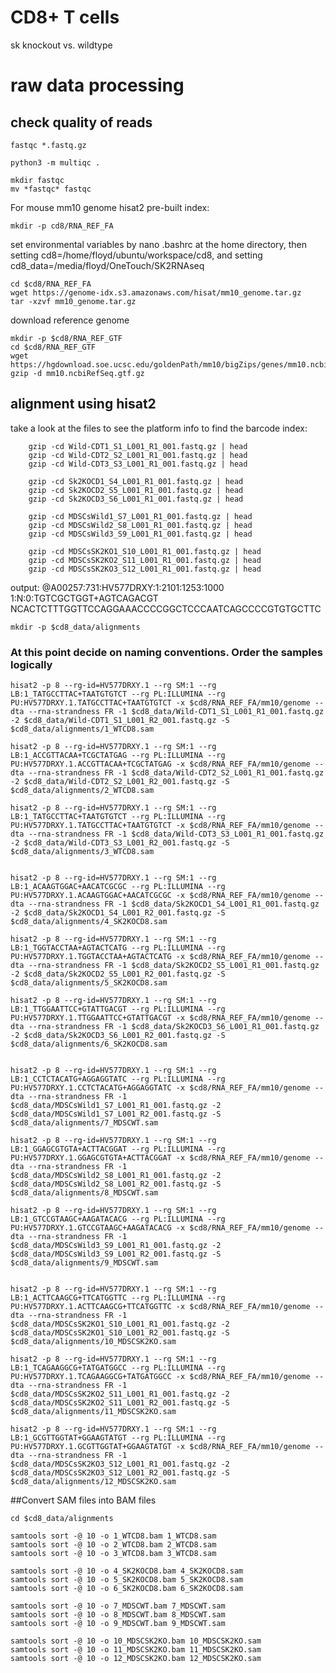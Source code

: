 # CD8+ T cells
sk knockout vs. wildtype


# raw data processing


## check quality of reads

    fastqc *.fastq.gz 

    python3 -m multiqc . 

    mkdir fastqc
    mv *fastqc* fastqc


For mouse mm10 genome hisat2 pre-built index:

    mkdir -p cd8/RNA_REF_FA

set environmental variables by nano .bashrc at the home directory, then setting cd8=/home/floyd/ubuntu/workspace/cd8, and setting cd8_data=/media/floyd/OneTouch/SK2RNAseq


    cd $cd8/RNA_REF_FA
    wget https://genome-idx.s3.amazonaws.com/hisat/mm10_genome.tar.gz
    tar -xzvf mm10_genome.tar.gz


download reference genome

    mkdir -p $cd8/RNA_REF_GTF
    cd $cd8/RNA_REF_GTF
    wget https://hgdownload.soe.ucsc.edu/goldenPath/mm10/bigZips/genes/mm10.ncbiRefSeq.gtf.gz
    gzip -d mm10.ncbiRefSeq.gtf.gz
    
    
## alignment using hisat2

take a look at the files to see the platform info to find the barcode index:

        gzip -cd Wild-CDT1_S1_L001_R1_001.fastq.gz | head
        gzip -cd Wild-CDT2_S2_L001_R1_001.fastq.gz | head
        gzip -cd Wild-CDT3_S3_L001_R1_001.fastq.gz | head
       
        gzip -cd Sk2KOCD1_S4_L001_R1_001.fastq.gz | head
        gzip -cd Sk2KOCD2_S5_L001_R1_001.fastq.gz | head
        gzip -cd Sk2KOCD3_S6_L001_R1_001.fastq.gz | head
        
        gzip -cd MDSCsWild1_S7_L001_R1_001.fastq.gz | head
        gzip -cd MDSCsWild2_S8_L001_R1_001.fastq.gz | head
        gzip -cd MDSCsWild3_S9_L001_R1_001.fastq.gz | head
       
        gzip -cd MDSCsSK2KO1_S10_L001_R1_001.fastq.gz | head
        gzip -cd MDSCsSK2KO2_S11_L001_R1_001.fastq.gz | head
        gzip -cd MDSCsSK2KO3_S12_L001_R1_001.fastq.gz | head
        

output: 
@A00257:731:HV577DRXY:1:2101:1253:1000 1:N:0:TGTCGCTGGT+AGTCAGACGT
NCACTCTTTGGTTCCAGGAAACCCCGGCTCCCAATCAGCCCCGTGTGCTTC

    mkdir -p $cd8_data/alignments

### At this point decide on naming conventions. Order the samples logically

    hisat2 -p 8 --rg-id=HV577DRXY.1 --rg SM:1 --rg LB:1_TATGCCTTAC+TAATGTGTCT --rg PL:ILLUMINA --rg PU:HV577DRXY.1.TATGCCTTAC+TAATGTGTCT -x $cd8/RNA_REF_FA/mm10/genome --dta --rna-strandness FR -1 $cd8_data/Wild-CDT1_S1_L001_R1_001.fastq.gz -2 $cd8_data/Wild-CDT1_S1_L001_R2_001.fastq.gz -S $cd8_data/alignments/1_WTCD8.sam

    hisat2 -p 8 --rg-id=HV577DRXY.1 --rg SM:1 --rg LB:1_ACCGTTACAA+TCGCTATGAG --rg PL:ILLUMINA --rg PU:HV577DRXY.1.ACCGTTACAA+TCGCTATGAG -x $cd8/RNA_REF_FA/mm10/genome --dta --rna-strandness FR -1 $cd8_data/Wild-CDT2_S2_L001_R1_001.fastq.gz -2 $cd8_data/Wild-CDT2_S2_L001_R2_001.fastq.gz -S $cd8_data/alignments/2_WTCD8.sam

    hisat2 -p 8 --rg-id=HV577DRXY.1 --rg SM:1 --rg LB:1_TATGCCTTAC+TAATGTGTCT --rg PL:ILLUMINA --rg PU:HV577DRXY.1.TATGCCTTAC+TAATGTGTCT -x $cd8/RNA_REF_FA/mm10/genome --dta --rna-strandness FR -1 $cd8_data/Wild-CDT3_S3_L001_R1_001.fastq.gz -2 $cd8_data/Wild-CDT3_S3_L001_R2_001.fastq.gz -S $cd8_data/alignments/3_WTCD8.sam


    hisat2 -p 8 --rg-id=HV577DRXY.1 --rg SM:1 --rg LB:1_ACAAGTGGAC+AACATCGCGC --rg PL:ILLUMINA --rg PU:HV577DRXY.1.ACAAGTGGAC+AACATCGCGC -x $cd8/RNA_REF_FA/mm10/genome --dta --rna-strandness FR -1 $cd8_data/Sk2KOCD1_S4_L001_R1_001.fastq.gz -2 $cd8_data/Sk2KOCD1_S4_L001_R2_001.fastq.gz -S $cd8_data/alignments/4_SK2KOCD8.sam

    hisat2 -p 8 --rg-id=HV577DRXY.1 --rg SM:1 --rg LB:1_TGGTACCTAA+AGTACTCATG --rg PL:ILLUMINA --rg PU:HV577DRXY.1.TGGTACCTAA+AGTACTCATG -x $cd8/RNA_REF_FA/mm10/genome --dta --rna-strandness FR -1 $cd8_data/Sk2KOCD2_S5_L001_R1_001.fastq.gz -2 $cd8_data/Sk2KOCD2_S5_L001_R2_001.fastq.gz -S $cd8_data/alignments/5_SK2KOCD8.sam

    hisat2 -p 8 --rg-id=HV577DRXY.1 --rg SM:1 --rg LB:1_TTGGAATTCC+GTATTGACGT --rg PL:ILLUMINA --rg PU:HV577DRXY.1.TTGGAATTCC+GTATTGACGT -x $cd8/RNA_REF_FA/mm10/genome --dta --rna-strandness FR -1 $cd8_data/Sk2KOCD3_S6_L001_R1_001.fastq.gz -2 $cd8_data/Sk2KOCD3_S6_L001_R2_001.fastq.gz -S $cd8_data/alignments/6_SK2KOCD8.sam


    hisat2 -p 8 --rg-id=HV577DRXY.1 --rg SM:1 --rg LB:1_CCTCTACATG+AGGAGGTATC --rg PL:ILLUMINA --rg PU:HV577DRXY.1.CCTCTACATG+AGGAGGTATC -x $cd8/RNA_REF_FA/mm10/genome --dta --rna-strandness FR -1 $cd8_data/MDSCsWild1_S7_L001_R1_001.fastq.gz -2 $cd8_data/MDSCsWild1_S7_L001_R2_001.fastq.gz -S $cd8_data/alignments/7_MDSCWT.sam

    hisat2 -p 8 --rg-id=HV577DRXY.1 --rg SM:1 --rg LB:1_GGAGCGTGTA+ACTTACGGAT --rg PL:ILLUMINA --rg PU:HV577DRXY.1.GGAGCGTGTA+ACTTACGGAT -x $cd8/RNA_REF_FA/mm10/genome --dta --rna-strandness FR -1 $cd8_data/MDSCsWild2_S8_L001_R1_001.fastq.gz -2 $cd8_data/MDSCsWild2_S8_L001_R2_001.fastq.gz -S $cd8_data/alignments/8_MDSCWT.sam

    hisat2 -p 8 --rg-id=HV577DRXY.1 --rg SM:1 --rg LB:1_GTCCGTAAGC+AAGATACACG --rg PL:ILLUMINA --rg PU:HV577DRXY.1.GTCCGTAAGC+AAGATACACG -x $cd8/RNA_REF_FA/mm10/genome --dta --rna-strandness FR -1 $cd8_data/MDSCsWild3_S9_L001_R1_001.fastq.gz -2 $cd8_data/MDSCsWild3_S9_L001_R2_001.fastq.gz -S $cd8_data/alignments/9_MDSCWT.sam


    hisat2 -p 8 --rg-id=HV577DRXY.1 --rg SM:1 --rg LB:1_ACTTCAAGCG+TTCATGGTTC --rg PL:ILLUMINA --rg PU:HV577DRXY.1.ACTTCAAGCG+TTCATGGTTC -x $cd8/RNA_REF_FA/mm10/genome --dta --rna-strandness FR -1 $cd8_data/MDSCsSK2KO1_S10_L001_R1_001.fastq.gz -2 $cd8_data/MDSCsSK2KO1_S10_L001_R2_001.fastq.gz -S $cd8_data/alignments/10_MDSCSK2KO.sam

    hisat2 -p 8 --rg-id=HV577DRXY.1 --rg SM:1 --rg LB:1_TCAGAAGGCG+TATGATGGCC --rg PL:ILLUMINA --rg PU:HV577DRXY.1.TCAGAAGGCG+TATGATGGCC -x $cd8/RNA_REF_FA/mm10/genome --dta --rna-strandness FR -1 $cd8_data/MDSCsSK2KO2_S11_L001_R1_001.fastq.gz -2 $cd8_data/MDSCsSK2KO2_S11_L001_R2_001.fastq.gz -S $cd8_data/alignments/11_MDSCSK2KO.sam

    hisat2 -p 8 --rg-id=HV577DRXY.1 --rg SM:1 --rg LB:1_GCGTTGGTAT+GGAAGTATGT --rg PL:ILLUMINA --rg PU:HV577DRXY.1.GCGTTGGTAT+GGAAGTATGT -x $cd8/RNA_REF_FA/mm10/genome --dta --rna-strandness FR -1 $cd8_data/MDSCsSK2KO3_S12_L001_R1_001.fastq.gz -2 $cd8_data/MDSCsSK2KO3_S12_L001_R2_001.fastq.gz -S $cd8_data/alignments/12_MDSCSK2KO.sam


##Convert SAM files into BAM files

    cd $cd8_data/alignments
    
    samtools sort -@ 10 -o 1_WTCD8.bam 1_WTCD8.sam
    samtools sort -@ 10 -o 2_WTCD8.bam 2_WTCD8.sam
    samtools sort -@ 10 -o 3_WTCD8.bam 3_WTCD8.sam
   
    samtools sort -@ 10 -o 4_SK2KOCD8.bam 4_SK2KOCD8.sam 
    samtools sort -@ 10 -o 5_SK2KOCD8.bam 5_SK2KOCD8.sam
    samtools sort -@ 10 -o 6_SK2KOCD8.bam 6_SK2KOCD8.sam
    
    samtools sort -@ 10 -o 7_MDSCWT.bam 7_MDSCWT.sam
    samtools sort -@ 10 -o 8_MDSCWT.bam 8_MDSCWT.sam
    samtools sort -@ 10 -o 9_MDSCWT.bam 9_MDSCWT.sam
    
    samtools sort -@ 10 -o 10_MDSCSK2KO.bam 10_MDSCSK2KO.sam
    samtools sort -@ 10 -o 11_MDSCSK2KO.bam 11_MDSCSK2KO.sam
    samtools sort -@ 10 -o 12_MDSCSK2KO.bam 12_MDSCSK2KO.sam
    
    
    

    

